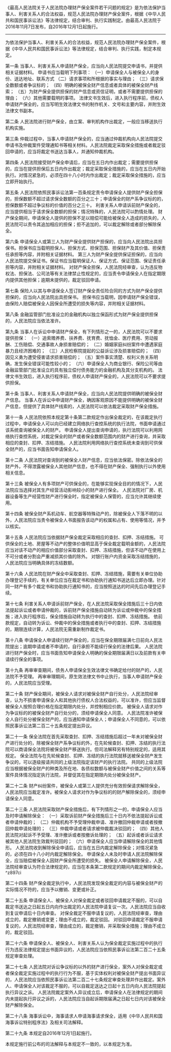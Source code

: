 《最高人民法院关于人民法院办理财产保全案件若干问题的规定》是为依法保护当事人、利害关系人的合法权益，规范人民法院办理财产保全案件，根据《中华人民共和国民事诉讼法》等法律规定，结合审判、执行实践制定。由最高人民法院于2016年11月7日发布，自2016年12月1日起施行。
___
为依法保护当事人、利害关系人的合法权益，规范人民法院办理财产保全案件，根据《中华人民共和国民事诉讼法》等法律规定，结合审判、执行实践，制定本规定。

第一条 当事人、利害关系人申请财产保全，应当向人民法院提交申请书，并提供相关证据材料。
申请书应当载明下列事项：
（一）申请保全人与被保全人的身份、送达地址、联系方式
（二）请求事项和所根据的事实与理由；
（三）请求保全数额或者争议标的；
（四）明确的被保全财产信息或者具体的被保全财产线索；
（五）为财产保全提供担保的财产信息或资信证明，或者不需要提供担保的理由；
（六）其他需要载明的事项。
法律文书生效后，进入执行程序前，债权人申请财产保全的，应当写明生效法律文书的制作机关、文号和主要内容，并附生效法律文书副本。

第二条 人民法院进行财产保全，由立案、审判机构作出裁定，一般应当移送执行机构实施。

第三条 仲裁过程中，当事人申请财产保全的，应当通过仲裁机构向人民法院提交申请书及仲裁案件受理通知书等相关材料。人民法院裁定采取保全措施或者裁定驳回申请的，应当将裁定书送达当事人，并通知仲裁机构。

第四条 人民法院接受财产保全申请后，应当在五日内作出裁定；需要提供担保的，应当在提供担保后五日内作出裁定；裁定采取保全措施的，应当在五日内开始执行。对情况紧急的，必须在四十八小时内作出裁定；裁定采取保全措施的，应当立即开始执行。

第五条 人民法院依照民事诉讼法第一百条规定责令申请保全人提供财产保全担保的，担保数额不超过请求保全数额的百分之三十；申请保全的财产系争议标的的，担保数额不超过争议标的价值的百分之三十。
利害关系人申请诉前财产保全的，应当提供相当于请求保全数额的担保；情况特殊的，人民法院可以酌情处理。
财产保全期间，申请保全人提供的担保不足以赔偿可能给被保全人造成的损失的，人民法院可以责令其追加相应的担保；拒不追加的，可以裁定解除或者部分解除保全。

第六条 申请保全人或第三人为财产保全提供财产担保的，应当向人民法院出具担保书。担保书应当载明担保人、担保方式、担保范围、担保财产及其价值、担保责任承担等内容，并附相关证据材料。
第三人为财产保全提供保证担保的，应当向人民法院提交保证书。保证书应当载明保证人、保证方式、保证范围、保证责任承担等内容，并附相关证据材料。
对财产保全担保，人民法院经审查，认为违反物权法、担保法、公司法等有关法律禁止性规定的，应当责令申请保全人在指定期限内提供其他担保；逾期未提供的，裁定驳回申请。

第七条 保险人以其与申请保全人签订财产保全责任险合同的方式为财产保全提供担保的，应当向人民法院出具担保书。
担保书应当载明，因申请财产保全错误，由保险人赔偿被保全人因保全所遭受的损失等内容，并附相关证据材料。

第八条 金融监管部门批准设立的金融机构以独立保函形式为财产保全提供担保的，人民法院应当依法准许。

第九条 当事人在诉讼中申请财产保全，有下列情形之一的，人民法院可以不要求提供担保：
（一）追索赡养费、扶养费、抚育费、抚恤金、医疗费用、劳动报酬、工伤赔偿、交通事故人身损害赔偿的；
（二）婚姻家庭纠纷案件中遭遇家庭暴力且经济困难的；
（三）人民检察院提起的公益诉讼涉及损害赔偿的；
（四）因见义勇为遭受侵害请求损害赔偿的；
（五）案件事实清楚、权利义务关系明确，发生保全错误可能性较小的；
（六）申请保全人为商业银行、保险公司等由金融监管部门批准设立的具有独立偿付债务能力的金融机构及其分支机构的。
法律文书生效后，进入执行程序前，债权人申请财产保全的，人民法院可以不要求提供担保。

第十条 当事人、利害关系人申请财产保全，应当向人民法院提供明确的被保全财产信息。
当事人在诉讼中申请财产保全，确因客观原因不能提供明确的被保全财产信息，但提供了具体财产线索的，人民法院可以依法裁定采取财产保全措施。

第十一条 人民法院依照本规定第十条第二款规定作出保全裁定的，在该裁定执行过程中，申请保全人可以向已经建立网络执行查控系统的执行法院，书面申请通过该系统查询被保全人的财产。
申请保全人提出查询申请的，执行法院可以利用网络执行查控系统，对裁定保全的财产或者保全数额范围内的财产进行查询，并采取相应的查封、扣押、冻结措施。
人民法院利用网络执行查控系统未查询到可供保全财产的，应当书面告知申请保全人。

第十二条 人民法院对查询到的被保全人财产信息，应当依法保密。除依法保全的财产外，不得泄露被保全人其他财产信息，也不得在财产保全、强制执行以外使用相关信息。

第十三条 被保全人有多项财产可供保全的，在能够实现保全目的的情况下，人民法院应当选择对其生产经营活动影响较小的财产进行保全。
人民法院对厂房、机器设备等生产经营性财产进行保全时，指定被保全人保管的，应当允许其继续使用。

第十四条 被保全财产系机动车、航空器等特殊动产的，除被保全人下落不明的以外，人民法院应当责令被保全人书面报告该动产的权属和占有、使用等情况，并予以核实。

第十五条 人民法院应当依据财产保全裁定采取相应的查封、扣押、冻结措施。
可供保全的土地、房屋等不动产的整体价值明显高于保全裁定载明金额的，人民法院应当对该不动产的相应价值部分采取查封、扣押、冻结措施，但该不动产在使用上不可分或者分割会严重减损其价值的除外。
对银行账户内资金采取冻结措施的，人民法院应当明确具体的冻结数额。

第十六条 人民法院在财产保全中采取查封、扣押、冻结措施，需要有关单位协助办理登记手续的，有关单位应当在裁定书和协助执行通知书送达后立即办理。针对同一财产有多个裁定书和协助执行通知书的，应当按照送达的时间先后办理登记手续。

第十七条 利害关系人申请诉前财产保全，在人民法院采取保全措施后三十日内依法提起诉讼或者申请仲裁的，诉前财产保全措施自动转为诉讼或仲裁中的保全措施；进入执行程序后，保全措施自动转为执行中的查封、扣押、冻结措施。
依前款规定，自动转为诉讼、仲裁中的保全措施或者执行中的查封、扣押、冻结措施的，期限连续计算，人民法院无需重新制作裁定书。

第十八条 申请保全人申请续行财产保全的，应当在保全期限届满七日前向人民法院提出；逾期申请或者不申请的，自行承担不能续行保全的法律后果。
人民法院进行财产保全时，应当书面告知申请保全人明确的保全期限届满日以及前款有关申请续行保全的事项。

第十九条 再审审查期间，债务人申请保全生效法律文书确定给付的财产的，人民法院不予受理。
再审审理期间，原生效法律文书中止执行，当事人申请财产保全的，人民法院应当受理。

第二十条 财产保全期间，被保全人请求对被保全财产自行处分，人民法院经审查，认为不损害申请保全人和其他执行债权人合法权益的，可以准许，但应当监督被保全人按照合理价格在指定期限内处分，并控制相应价款。
被保全人请求对作为争议标的的被保全财产自行处分的，须经申请保全人同意。
人民法院准许被保全人自行处分被保全财产的，应当通知申请保全人；申请保全人不同意的，可以依照民事诉讼法第二百二十五条规定提出异议。

第二十一条 保全法院在首先采取查封、扣押、冻结措施后超过一年未对被保全财产进行处分的，除被保全财产系争议标的外，在先轮候查封、扣押、冻结的执行法院可以商请保全法院将被保全财产移送执行。但司法解释另有特别规定的，适用其规定。
保全法院与在先轮候查封、扣押、冻结的执行法院就移送被保全财产发生争议的，可以逐级报请共同的上级法院指定该财产的执行法院。
共同的上级法院应当根据被保全财产的种类及所在地、各债权数额与被保全财产价值之间的关系等案件具体情况指定执行法院，并督促其在指定期限内处分被保全财产。

第二十二条 财产纠纷案件，被保全人或第三人提供充分有效担保请求解除保全，人民法院应当裁定准许。被保全人请求对作为争议标的的财产解除保全的，须经申请保全人同意。

第二十三条 人民法院采取财产保全措施后，有下列情形之一的，申请保全人应当及时申请解除保全：
（一）采取诉前财产保全措施后三十日内不依法提起诉讼或者申请仲裁的；
（二）仲裁机构不予受理仲裁申请、准许撤回仲裁申请或者按撤回仲裁申请处理的；
（三）仲裁申请或者请求被仲裁裁决驳回的；
（四）其他人民法院对起诉不予受理、准许撤诉或者按撤诉处理的；
（五）起诉或者诉讼请求被其他人民法院生效裁判驳回的；
（六）申请保全人应当申请解除保全的其他情形。
人民法院收到解除保全申请后，应当在五日内裁定解除保全；对情况紧急的，必须在四十八小时内裁定解除保全。
申请保全人未及时申请人民法院解除保全，应当赔偿被保全人因财产保全所遭受的损失。
被保全人申请解除保全，人民法院经审查认为符合法律规定的，应当在本条第二款规定的期间内裁定解除保全。 ^z897ci

第二十四条 财产保全裁定执行中，人民法院发现保全裁定的内容与被保全财产的实际情况不符的，应当予以撤销、变更或补正。

第二十五条 申请保全人、被保全人对保全裁定或者驳回申请裁定不服的，可以自裁定书送达之日起五日内向作出裁定的人民法院申请复议一次。人民法院应当自收到复议申请后十日内审查。
对保全裁定不服申请复议的，人民法院经审查，理由成立的，裁定撤销或变更；理由不成立的，裁定驳回。
对驳回申请裁定不服申请复议的，人民法院经审查，理由成立的，裁定撤销，并采取保全措施；理由不成立的，裁定驳回。

第二十六条 申请保全人、被保全人、利害关系人认为保全裁定实施过程中的执行行为违反法律规定提出书面异议的，人民法院应当依照民事诉讼法第二百二十五条规定审查处理。

第二十七条 人民法院对诉讼争议标的以外的财产进行保全，案外人对保全裁定或者保全裁定实施过程中的执行行为不服，基于实体权利对被保全财产提出书面异议的，人民法院应当依照民事诉讼法第二百二十七条规定审查处理并作出裁定。案外人、申请保全人对该裁定不服的，可以自裁定送达之日起十五日内向人民法院提起执行异议之诉。
人民法院裁定案外人异议成立后，申请保全人在法律规定的期间内未提起执行异议之诉的，人民法院应当自起诉期限届满之日起七日内对该被保全财产解除保全。

第二十八条 海事诉讼中，海事请求人申请海事请求保全，适用《中华人民共和国海事诉讼特别程序法》及相关司法解释。

第二十九条 本规定自2016年12月1日起施行。

本规定施行前公布的司法解释与本规定不一致的，以本规定为准。
